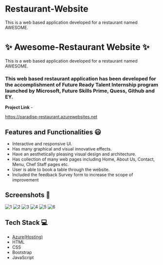 # Restaurant-Website
This is a web based application developed for a restaurant named AWESOME.



# ✨ Awesome-Restaurant Website ✨

This is a web based application developed for a restaurant named AWESOME.

### This web based restaurant application has been developed for the accomplishment of Future Ready Talent Internship program launched by Microsoft, Future Skills Prime, Quess, Github and EY.


**Project Link** - 

https://paradise-restaurant.azurewebsites.net




## Features and Functionalities 😃

- Interactive and responsive UI.
- Has many graphical and visual innovative effects.
- Have an aesthetically pleasing visual design and architecture.
- Has collection of many web pages including Home, About Us, Contact, Menu, Chef Staff pages etc.
- User is able to book a table through the website.
- Included the feedback Survey form to increase the scope of improvement 

## Screenshots 📸

![1](https://user-images.githubusercontent.com/92742019/153176443-367067a5-6d66-4aa6-81d4-688f9d465ff4.PNG)
![2](https://user-images.githubusercontent.com/92742019/153176573-38aa9be4-1ee9-403e-be1f-eff4b906b7f8.PNG)
![3](https://user-images.githubusercontent.com/92742019/153176613-f9548d6b-51ee-46b7-8676-cb4e6f1ef51a.PNG)
![4](https://user-images.githubusercontent.com/92742019/153176639-560a2619-c3f2-420e-8aec-193aa4d1ec60.PNG)
![5](https://user-images.githubusercontent.com/92742019/153176661-de2cbd58-11a3-48bf-b04d-7470853f1661.PNG)
![6](https://user-images.githubusercontent.com/92742019/153176700-1b994d26-1555-4250-8320-c931f028edf3.PNG)





## Tech Stack 💻

- [Azure(Hosting)](https://azure.microsoft.com/en-in/features/azure-portal/)
- HTML
- CSS
- Bootstrap
- JavaScript
